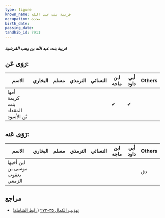 ```yaml
---
type: figure
known_name: قريبة بنت عبد الله
occupation: محدث
birth_date:
passing_date:
tahdhib_id: 7911
---
```

##### قريبة بنت عبد الله بن وهب القرشية

## رَوَى عَن:
| الاسم                             | البخاري | مسلم | الترمذي | النسائي | ابن ماجه | أبي داود | Others |
| --------------------------------- | ------- | ---- | ------- | ------- | -------- | -------- | ------ |
| أمها كريمة بنت المقداد بْن الأسود |         |      |         |         | ✔        | ✔        |        |
## رَوَى عَنه:
| الاسم                          | البخاري | مسلم | الترمذي | النسائي | ابن ماجه | أبي داود | Others |
| ------------------------------ | ------- | ---- | ------- | ------- | -------- | -------- | ------ |
| ابن أخيها موسى بن يعقوب الزمعي |         |      |         |         |          |          | دق     |
## مراجع
- [تهذيب الكمال ٣٥-٢٧٣](obsidian://open?vault=Tahdhib-al-Kamal&file=Figures/٧٩١١-قريبة%20بنت%20عبد%20الله%20بن%20وهب%20القرشية) ([رابط الشاملة](https://shamela.ws/book/3722/18872))